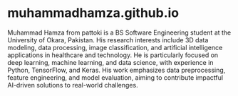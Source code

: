 # muhammadhamza.github.io
Muhammad Hamza from pattoki is a BS Software Engineering student at the University of Okara, Pakistan. His research interests include 3D data modeling, data processing, image classification, and artificial intelligence applications in healthcare and technology. He is particularly focused on deep learning, machine learning, and data science, with experience in Python, TensorFlow, and Keras. His work emphasizes data preprocessing, feature engineering, and model evaluation, aiming to contribute impactful AI-driven solutions to real-world challenges.

